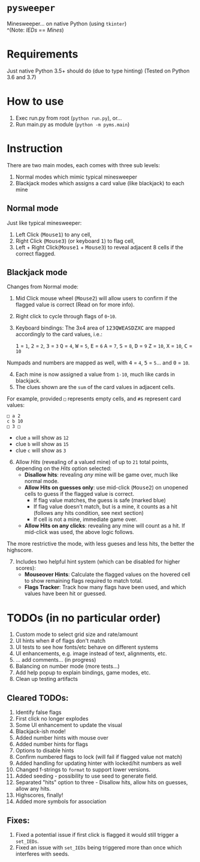# `pysweeper`
Minesweeper... on native Python (using `tkinter`)  
^(Note: *IEDs* == *Mines*)

# Requirements
Just native Python 3.5+ should do (due to type hinting)
(Tested on Python 3.6 and 3.7)

# How to use
1. Exec run.py from root (`python run.py`), or...  
2. Run main.py as module (`python -m pyms.main`)

# Instruction
There are two main modes, each comes with three sub levels:
1. Normal modes which mimic typical minesweeper
2. Blackjack modes which assigns a card value (like blackjack) to each mine

## Normal mode
Just like typical minesweeper:

1. Left Click (<kbd>Mouse1</kbd>) to any cell,  
2. Right Click (<kbd>Mouse3</kbd>) (or keyboard <kbd>1</kbd>) to flag cell,  
3. Left + Right Click(<kbd>Mouse1</kbd> + <kbd>Mouse3</kbd>) to reveal adjacent 8 cells if the correct flagged.  

## Blackjack mode
Changes from Normal mode:

1. Mid Click mouse wheel (<kbd>Mouse2</kbd>) will allow users to confirm if the flagged value is correct (Read on for more info).  
2. Right click to cycle through flags of `0`-`10`.  
3. Keyboard bindings: The 3x4 area of <kbd>123QWEASDZXC</kbd> are mapped accordingly to the card values, i.e.:

    <kbd>1</kbd> = `1`,  <kbd>2</kbd> = `2`,  <kbd>3</kbd> = `3`
    <kbd>Q</kbd> = `4`,  <kbd>W</kbd> = `5`,  <kbd>E</kbd> = `6`
    <kbd>A</kbd> = `7`,  <kbd>S</kbd> = `8`,  <kbd>D</kbd> = `9`
    <kbd>Z</kbd> = `10`, <kbd>X</kbd> = `10`, <kbd>C</kbd> = `10`

Numpads and numbers are mapped as well, with <kbd>4</kbd> = `4`, <kbd>5</kbd> = `5`... and <kbd>0</kbd> = `10`.

4. Each mine is now assigned a value from `1-10`, much like cards in blackjack.  
5. The clues shown are the `sum` of the card values in adjacent cells.

For example, provided `□` represents empty cells, and `#`s represent card values:

    □ a 2
    c b 10
    □ 3 □

- clue `a` will show as `12`  
- clue `b` will show as `15`  
- clue `c` will show as `3`

6. Allow *Hits* (revealing of a valued mine) of up to `21` total points, depending on the *Hits* option selected:  
    - **Disallow hits**: revealing *any* mine will be game over, much like normal mode.  
    - **Allow Hits on guesses only**: use mid-click (<kbd>Mouse2</kbd>) on unopened cells to guess if the flagged value is correct.  
        - If flag value matches, the guess is safe (marked blue)  
        - If flag value doesn't match, but is a mine, it counts as a hit (follows any hits condition, see next section)  
        - If cell is not a mine, immediate game over.  
    - **Allow Hits on any clicks**: revealing any mine will count as a hit.  If mid-click was used, the above logic follows.

The more restrictive the mode, with less gueses and less hits, the better the highscore.

7. Includes two helpful hint system (which can be disabled for higher scores):
    - **Mouseover Hints**: Calculate the flagged values on the hovered cell to show remaining flags required to match total.  
    - **Flags Tracker**: Track how many flags have been used, and which values have been hit or guessed.

# TODOs (in no particular order)
1. Custom mode to select grid size and rate/amount  
2. UI hints when # of flags don't match  
3. UI tests to see how fonts/etc behave on different systems  
4. UI enhancements, e.g. image instead of text, alignments, etc.  
5. ... add comments... (in progress)  
6. Balancing on number mode (more tests...)  
7. Add help popup to explain bindings, game modes, etc.
8. Clean up testing artifacts

## Cleared TODOs:
1. Identify false flags  
2. First click no longer explodes  
3. Some UI enhancement to update the visual  
4. Blackjack-ish mode!  
5. Added number hints with mouse over  
6. Added number hints for flags  
7. Options to disable hints  
8. Confirm numbered flags to lock (will fail if flagged value not match)  
9. Added handling for updating hinter with locked/hit numbers as well  
10. Changed f-strings to `format` to support lower versions.  
11. Added seeding - possibility to use seed to generate field.  
12. Separated "hits" option to three - Disallow hits, allow hits on guesses, allow any hits.  
13. Highscores, finally!
14. Added more symbols for association

## Fixes:
1. Fixed a potential issue if first click is flagged it would still trigger a `set_IEDs`.  
2. Fixed an issue with `set_IEDs` being triggered more than once which interferes with seeds.  